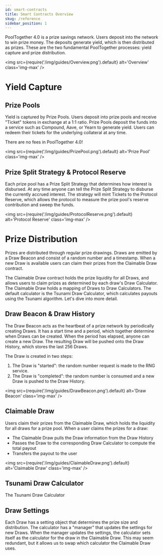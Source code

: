 ```yaml
---
id: smart-contracts
title: Smart Contracts Overview
skug: /reference
sidebar_position: 1
---
```


PoolTogether 4.0 is a prize savings network.  Users deposit into the network to win prize money.  The deposits generate yield, which is then distributed as prizes.   These are the two fundamental PoolTogether processes: yield capture and prize distribution.

<img
  src={require('/img/guides/Overview.png').default}
  alt='Overview'
  class='img-max'
/>


# Yield Capture

## Prize Pools

Yield is captured by Prize Pools.  Users deposit into prize pools and receive "Ticket" tokens in exchange at a 1:1 ratio.  Prize Pools deposit the funds into a service such as Compound, Aave, or Yearn to generate yield.  Users can redeem their tickets for the underlying collateral at any time.

There are no fees in PoolTogether 4.0!

<img
  src={require('/img/guides/PrizePool.png').default}
  alt='Prize Pool'
  class='img-max'
/>

## Prize Split Strategy & Protocol Reserve

Each prize pool has a Prize Split Strategy that determines how interest is disbursed.  At any time anyone can tell the Prize Split Strategy to disburse the currently accrued interest.  The strategy will mint Tickets to the Protocol Reserve, which allows the protocol to measure the prize pool's reserve contribution and sweep the funds.

<img
  src={require('/img/guides/ProtocolReserve.png').default}
  alt='Protocol Reserve'
  class='img-max'
/>

# Prize Distribution

Prizes are distributed through regular prize drawings.  Draws are emitted by a Draw Beacon and consist of a random number and a timestamp.  When a new Draw is available users can claim their prizes from the Claimable Draw contract.

The Claimable Draw contract holds the prize liquidity for all Draws, and allows users to claim prizes as determined by each draw's Draw Calculator. The Claimable Draw holds a mapping of Draws to Draw Calculators.
The default calculator is the Tsunami Draw Calculator, which calculates payouts using the Tsunami algorithm.
Let's dive into more detail.

## Draw Beacon & Draw History

The Draw Beacon acts as the heartbeat of a prize network by periodically creating Draws. It has a start time and a period, which together determine when Draws can be created.  When the period has elapsed, anyone can create a new Draw. The resulting Draw will be pushed onto the Draw History, which stores the last 256 Draws.

The Draw is created in two steps:

1. The Draw is "started": the random number request is made to the RNG service.
2. The Draw is "completed": the random number is consumed and a new Draw is pushed to the Draw History.

<img
  src={require('/img/guides/DrawBeacon.png').default}
  alt='Draw Beacon'
  class='img-max'
/>

## Claimable Draw

Users claim their prizes from the Claimable Draw, which holds the liquidity for all draws for a prize pool.   When a user claims the prizes for a draw:
- The Claimable Draw pulls the Draw information from the Draw History
- Passes the Draw to the corresponding Draw Calculator to compute the total payout
- Transfers the payout to the user

<img
  src={require('/img/guides/ClaimableDraw.png').default}
  alt='Claimable Draw'
  class='img-max'
/>

## Tsunami Draw Calculator

The Tsunami Draw Calculator

## Draw Settings

Each Draw has a setting object that determines the prize size and distribution.  The calculator has a "manager" that updates the settings for new Draws.  When the manager updates the settings, the calculator sets itself as the calculator for the draw in the Claimable Draw.  This may seem redundant, but it allows us to swap which calculator the Claimable Draw uses.
